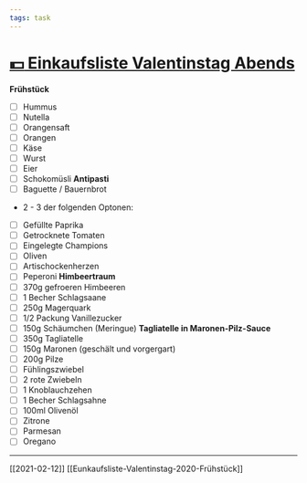 ```yaml
---
tags: task
---
```

# [:dollar: Einkaufsliste Valentinstag Abends](#DONE:3.725290298461914e-8)
**Frühstück**
- [ ] Hummus
- [ ] Nutella
- [ ] Orangensaft 
- [ ] Orangen
- [ ] Käse
- [ ] Wurst
- [ ] Eier 
- [ ] Schokomüsli
**Antipasti**
- [ ] Baguette / Bauernbrot
- 2 - 3 der folgenden Optonen: 
- [ ] Gefüllte Paprika
- [ ] Getrocknete Tomaten
- [ ] Eingelegte Champions
- [ ] Oliven
- [ ] Artischockenherzen
- [ ] Peperoni
**Himbeertraum**
- [ ] 370g gefroeren Himbeeren
- [ ] 1 Becher Schlagsaane
- [ ] 250g Magerquark 
- [ ] 1/2 Packung Vanillezucker
- [ ] 150g Schäumchen (Meringue)
**Tagliatelle in Maronen-Pilz-Sauce**
- [ ] 350g Tagliatelle
- [ ] 150g Maronen (geschält und vorgergart)
- [ ] 200g Pilze
- [ ] Fühlingszwiebel
- [ ] 2 rote Zwiebeln
- [ ] 1 Knoblauchzehen
- [ ] 1 Becher Schlagsahne
- [ ] 100ml Olivenöl
- [ ] Zitrone
- [ ] Parmesan
- [ ] Oregano
---
[[2021-02-12]]
[[Eunkaufsliste-Valentinstag-2020-Frühstück]]
<!-- +Termin due:2021-02-11 --> 
<!-- created:2021-02-12 completed:2021-02-26T10:06:50.504Z -->